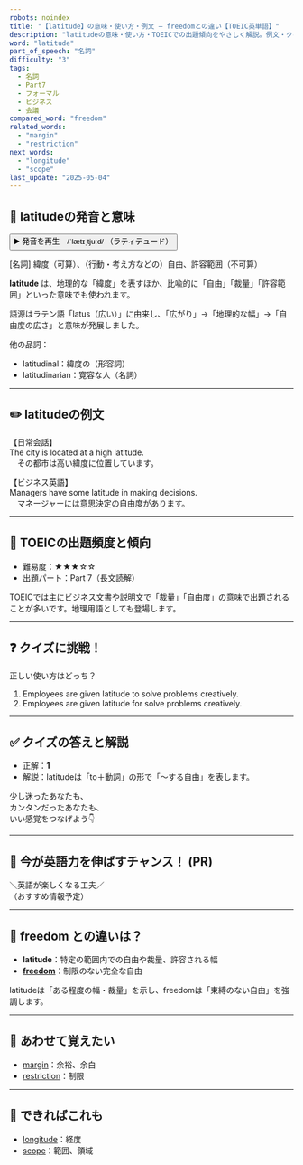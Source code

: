 ```yaml
---
robots: noindex
title: "【latitude】の意味・使い方・例文 ― freedomとの違い【TOEIC英単語】"
description: "latitudeの意味・使い方・TOEICでの出題傾向をやさしく解説。例文・クイズ付きでfreedomとの違いもわかりやすく学べます。"
word: "latitude"
part_of_speech: "名詞"
difficulty: "3"
tags:
  - 名詞
  - Part7
  - フォーマル
  - ビジネス
  - 会議
compared_word: "freedom"
related_words:
  - "margin"
  - "restriction"
next_words:
  - "longitude"
  - "scope"
last_update: "2025-05-04"
---
```


## 🔰 latitudeの発音と意味

<button class="play-audio" onclick="playTTS('latitude')">
  <span class="play-audio-main">
    ▶️ 発音を再生　/ˈlætɪˌtjuːd/
  </span>
  <span class="play-audio-sub">
    （ラティテュード）
  </span>
</button>

[名詞] 緯度（可算）、（行動・考え方などの）自由、許容範囲（不可算）

**latitude** は、地理的な「緯度」を表すほか、比喩的に「自由」「裁量」「許容範囲」といった意味でも使われます。

語源はラテン語「latus（広い）」に由来し、「広がり」→「地理的な幅」→「自由度の広さ」と意味が発展しました。

他の品詞：  
- latitudinal：緯度の（形容詞）
- latitudinarian：寛容な人（名詞）

---

## ✏️ latitudeの例文

【日常会話】  
The city is located at a high latitude.  
　その都市は高い緯度に位置しています。

【ビジネス英語】  
Managers have some latitude in making decisions.  
　マネージャーには意思決定の自由度があります。

---

## 🎯 TOEICの出題頻度と傾向

- 難易度：★★★☆☆
- 出題パート：Part 7（長文読解）

TOEICでは主にビジネス文書や説明文で「裁量」「自由度」の意味で出題されることが多いです。地理用語としても登場します。

---

## ❓ クイズに挑戦！

正しい使い方はどっち？

1. Employees are given latitude to solve problems creatively.  
2. Employees are given latitude for solve problems creatively.

---

## ✅ クイズの答えと解説

- 正解：**1**
- 解説：latitudeは「to＋動詞」の形で「～する自由」を表します。

少し迷ったあなたも、  
カンタンだったあなたも、  
いい感覚をつなげよう👇️

---

## 🚀 今が英語力を伸ばすチャンス！ (PR)

<div class="info-center">
＼英語が楽しくなる工夫／<br>  
（おすすめ情報予定）
</div>

---

## 🤔  freedom との違いは？

- **latitude**：特定の範囲内での自由や裁量、許容される幅
- **[freedom](/word/freedom)**：制限のない完全な自由

latitudeは「ある程度の幅・裁量」を示し、freedomは「束縛のない自由」を強調します。

---

## 🧩 あわせて覚えたい

- [margin](/word/margin)：余裕、余白
- [restriction](/word/restriction)：制限

---

## 📖 できればこれも

- [longitude](/word/longitude)：経度
- [scope](/word/scope)：範囲、領域

<!-- cvid: aid21_bid25 -->
